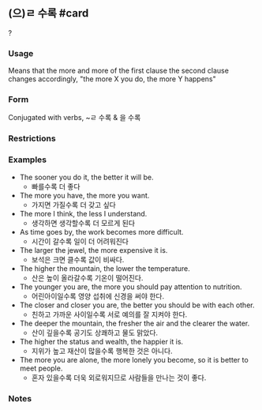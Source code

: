 ## (으)ㄹ 수록 #card
?
### Usage
Means that the more and more of the first clause the second clause changes accordingly, "the more X you do, the more Y happens"
### Form
Conjugated with verbs, ~ㄹ 수록 & 을 수록
### Restrictions
### Examples
* The sooner you do it, the better it will be.
	* 빠를수록 더 좋다
* The more you have, the more you want.
	* 가지면 가질수록 더 갖고 싶다
* The more I think, the less I understand.
	* 생각하면 생각할수록 더 모르게 된다
* As time goes by, the work becomes more difficult.
	* 시간이 갈수록 일이 더 어려워진다
* The larger the jewel, the more expensive it is.
	* 보석은 크면 클수록 값이 비싸다.
* The higher the mountain, the lower the temperature.
	* 산은 높이 올라갈수록 기온이 떨어진다.
* The younger you are, the more you should pay attention to nutrition.
	* 어린아이일수록 영양 섭취에 신경을 써야 한다.
* The closer and closer you are, the better you should be with each other.
	* 친하고 가까운 사이일수록 서로 예의를 잘 지켜야 한다.
* The deeper the mountain, the fresher the air and the clearer the water.
	* 산이 깊을수록 공기도 상쾌하고 물도 맑았다.
* The higher the status and wealth, the happier it is.
	* 지위가 높고 재산이 많을수록 행복한 것은 아니다.
* The more you are alone, the more lonely you become, so it is better to meet people.
	* 혼자 있을수록 더욱 외로워지므로 사람들을 만나는 것이 좋다.
### Notes
<!--SR:!2024-12-10,8,250-->
